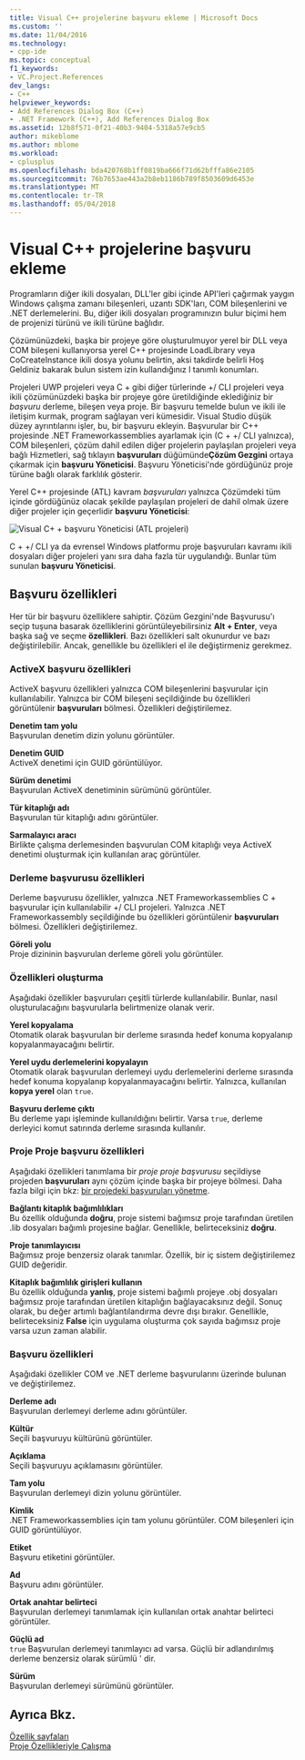 ```yaml
---
title: Visual C++ projelerine başvuru ekleme | Microsoft Docs
ms.custom: ''
ms.date: 11/04/2016
ms.technology:
- cpp-ide
ms.topic: conceptual
f1_keywords:
- VC.Project.References
dev_langs:
- C++
helpviewer_keywords:
- Add References Dialog Box (C++)
- .NET Framework (C++), Add References Dialog Box
ms.assetid: 12b8f571-0f21-40b3-9404-5318a57e9cb5
author: mikeblome
ms.author: mblome
ms.workload:
- cplusplus
ms.openlocfilehash: bda420768b1ff0819ba666f71d62bfffa86e2105
ms.sourcegitcommit: 76b7653ae443a2b8eb1186b789f8503609d6453e
ms.translationtype: MT
ms.contentlocale: tr-TR
ms.lasthandoff: 05/04/2018
---
```

# <a name="adding-references-in-visual-c-projects"></a>Visual C++ projelerine başvuru ekleme
Programların diğer ikili dosyaları, DLL'ler gibi içinde API'leri çağırmak yaygın Windows çalışma zamanı bileşenleri, uzantı SDK'ları, COM bileşenlerini ve .NET derlemelerini. Bu, diğer ikili dosyaları programınızın bulur biçimi hem de projenizi türünü ve ikili türüne bağlıdır.  
  
 Çözümünüzdeki, başka bir projeye göre oluşturulmuyor yerel bir DLL veya COM bileşeni kullanıyorsa yerel C++ projesinde LoadLibrary veya CoCreateInstance ikili dosya yolunu belirtin, aksi takdirde belirli Hoş Geldiniz bakarak bulun sistem izin kullandığınız l tanımlı konumları.  
  
 Projeleri UWP projeleri veya C + gibi diğer türlerinde +/ CLI projeleri veya ikili çözümünüzdeki başka bir projeye göre üretildiğinde eklediğiniz bir *başvuru* derleme, bileşen veya proje.   Bir başvuru temelde bulun ve ikili ile iletişim kurmak, program sağlayan veri kümesidir.       Visual Studio düşük düzey ayrıntılarını işler, bu, bir başvuru ekleyin. Başvurular bir C++ projesinde .NET Frameworkassemblies ayarlamak için (C + +/ CLI yalnızca), COM bileşenleri, çözüm dahil edilen diğer projelerin paylaşılan projeleri veya bağlı Hizmetleri, sağ tıklayın **başvuruları** düğümünde**Çözüm Gezgini** ortaya çıkarmak için **başvuru Yöneticisi**. Başvuru Yöneticisi'nde gördüğünüz proje türüne bağlı olarak farklılık gösterir.  
  
 Yerel C++ projesinde (ATL) kavram *başvuruları* yalnızca Çözümdeki tüm içinde gördüğünüz olacak şekilde paylaşılan projeleri de dahil olmak üzere diğer projeler için geçerlidir **başvuru Yöneticisi**:  
  
 ![Visual C&#43; &#43; başvuru Yöneticisi &#40;ATL projeleri&#41;](../ide/media/visual-c---reference-manager--atl-projects-.png "Visual C++ başvuru Yöneticisi'ni (ATL projeleri)")  
  
 C + +/ CLI ya da evrensel Windows platformu proje başvuruları kavramı ikili dosyaları diğer projeleri yanı sıra daha fazla tür uygulandığı.  Bunlar tüm sunulan **başvuru Yöneticisi**.
  
## <a name="reference-properties"></a>Başvuru özellikleri  
 Her tür bir başvuru özelliklere sahiptir. Çözüm Gezgini'nde Başvurusu'ı seçip tuşuna basarak özelliklerini görüntüleyebilirsiniz **Alt + Enter**, veya başka sağ ve seçme **özellikleri**. Bazı özellikleri salt okunurdur ve bazı değiştirilebilir. Ancak, genellikle bu özellikleri el ile değiştirmeniz gerekmez.  
  
### <a name="activex-reference-properties"></a>ActiveX başvuru özellikleri  
 ActiveX başvuru özellikleri yalnızca COM bileşenlerini başvurular için kullanılabilir. Yalnızca bir COM bileşeni seçildiğinde bu özellikleri görüntülenir **başvuruları** bölmesi. Özellikleri değiştirilemez.  
  
 **Denetim tam yolu**  
 Başvurulan denetim dizin yolunu görüntüler.  
  
 **Denetim GUID**  
 ActiveX denetimi için GUID görüntülüyor.  
  
 **Sürüm denetimi**  
 Başvurulan ActiveX denetiminin sürümünü görüntüler.  
  
 **Tür kitaplığı adı**  
 Başvurulan tür kitaplığı adını görüntüler.  
  
 **Sarmalayıcı aracı**  
 Birlikte çalışma derlemesinden başvurulan COM kitaplığı veya ActiveX denetimi oluşturmak için kullanılan araç görüntüler.  
  
### <a name="assembly-reference-properties"></a>Derleme başvurusu özellikleri  
 Derleme başvurusu özellikler, yalnızca .NET Frameworkassemblies C + başvurular için kullanılabilir +/ CLI projeleri. Yalnızca .NET Frameworkassembly seçildiğinde bu özellikleri görüntülenir **başvuruları** bölmesi. Özellikleri değiştirilemez.  
  
 **Göreli yolu**  
 Proje dizininin başvurulan derleme göreli yolu görüntüler.  
  
### <a name="build-properties"></a>Özellikleri oluşturma  
 Aşağıdaki özellikler başvuruları çeşitli türlerde kullanılabilir. Bunlar, nasıl oluşturulacağını başvurularla belirtmenize olanak verir.  
  
 **Yerel kopyalama**  
 Otomatik olarak başvurulan bir derleme sırasında hedef konuma kopyalanıp kopyalanmayacağını belirtir.  
  
 **Yerel uydu derlemelerini kopyalayın**  
 Otomatik olarak başvurulan derlemeyi uydu derlemelerini derleme sırasında hedef konuma kopyalanıp kopyalanmayacağını belirtir. Yalnızca, kullanılan **kopya yerel** olan `true`.  
  
 **Başvuru derleme çıktı**  
 Bu derleme yapı işleminde kullanıldığını belirtir. Varsa `true`, derleme derleyici komut satırında derleme sırasında kullanılır.  
  
### <a name="project-to-project-reference-properties"></a>Proje Proje başvuru özellikleri  
 Aşağıdaki özellikleri tanımlama bir *proje proje başvurusu* seçildiyse projeden **başvuruları** aynı çözüm içinde başka bir projeye bölmesi. Daha fazla bilgi için bkz: [bir projedeki başvuruları yönetme](/visualstudio/ide/managing-references-in-a-project).  
  
 **Bağlantı kitaplık bağımlılıkları**  
 Bu özellik olduğunda **doğru**, proje sistemi bağımsız proje tarafından üretilen .lib dosyaları bağımlı projesine bağlar. Genellikle, belirteceksiniz **doğru**.  
  
 **Proje tanımlayıcısı**  
 Bağımsız proje benzersiz olarak tanımlar. Özellik, bir iç sistem değiştirilemez GUID değeridir.  
  
 **Kitaplık bağımlılık girişleri kullanın**  
 Bu özellik olduğunda **yanlış**, proje sistemi bağımlı projeye .obj dosyaları bağımsız proje tarafından üretilen kitaplığın bağlayacaksınız değil. Sonuç olarak, bu değer artımlı bağlantılandırma devre dışı bırakır. Genellikle, belirteceksiniz **False** için uygulama oluşturma çok sayıda bağımsız proje varsa uzun zaman alabilir.  
  
### <a name="reference-properties"></a>Başvuru özellikleri  
 Aşağıdaki özellikler COM ve .NET derleme başvurularını üzerinde bulunan ve değiştirilemez.  
  
 **Derleme adı**  
 Başvurulan derlemeyi derleme adını görüntüler.  
  
 **Kültür**  
 Seçili başvuruyu kültürünü görüntüler.  
  
 **Açıklama**  
 Seçili başvuruyu açıklamasını görüntüler.  
  
 **Tam yolu**  
 Başvurulan derlemeyi dizin yolunu görüntüler.  
  
 **Kimlik**  
 .NET Frameworkassemblies için tam yolunu görüntüler. COM bileşenleri için GUID görüntülüyor.  
  
 **Etiket**  
 Başvuru etiketini görüntüler.  
  
 **Ad**  
 Başvuru adını görüntüler.  
  
 **Ortak anahtar belirteci**  
 Başvurulan derlemeyi tanımlamak için kullanılan ortak anahtar belirteci görüntüler.  
  
 **Güçlü ad**  
 `true` Başvurulan derlemeyi tanımlayıcı ad varsa. Güçlü bir adlandırılmış derleme benzersiz olarak sürümlü ' dir.  
  
 **Sürüm**  
 Başvurulan derlemeyi sürümünü görüntüler.  
  
## <a name="see-also"></a>Ayrıca Bkz.  
 [Özellik sayfaları](../ide/property-pages-visual-cpp.md)   
 [Proje Özellikleriyle Çalışma](../ide/working-with-project-properties.md)